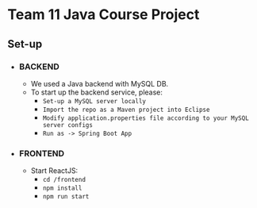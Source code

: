 # Team 11 Java Course Project

## Set-up

- ### BACKEND
  - We used a Java backend with MySQL DB.
  - To start up the backend service, please:
    - `Set-up a MySQL server locally`
    - `Import the repo as a Maven project into Eclipse`
    - `Modify application.properties file according to your MySQL server configs`
    - `Run as -> Spring Boot App`

- ### FRONTEND
  - Start ReactJS:
    - `cd /frontend`
    - `npm install`
    - `npm run start`